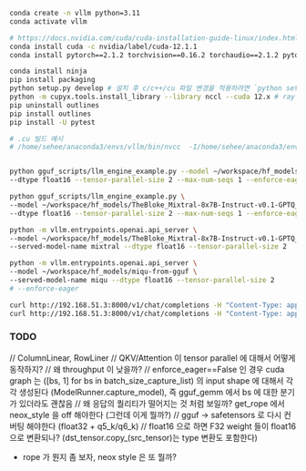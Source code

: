 ```bash
conda create -n vllm python=3.11
conda activate vllm

# https://docs.nvidia.com/cuda/cuda-installation-guide-linux/index.html#installing-previous-cuda-releases
conda install cuda -c nvidia/label/cuda-12.1.1 
conda install pytorch==2.1.2 torchvision==0.16.2 torchaudio==2.1.2 pytorch-cuda=12.1 -c pytorch -c nvidia

conda install ninja
pip install packaging
python setup.py develop # 설치 후 c/c++/cu 파일 변경을 적용하려면 `python setup.py build_ext --inplace`
python -m cupyx.tools.install_library --library nccl --cuda 12.x # ray 가 실행되기 위해서 nccl 을 찾는다
pip uninstall outlines
pip install outlines
pip install -U pytest

# .cu 빌드 예시
# /home/sehee/anaconda3/envs/vllm/bin/nvcc  -I/home/sehee/anaconda3/envs/vllm/lib/python3.11/site-packages/torch/include -I/home/sehee/anaconda3/envs/vllm/lib/python3.11/site-packages/torch/include/torch/csrc/api/include -I/home/sehee/anaconda3/envs/vllm/lib/python3.11/site-packages/torch/include/TH -I/home/sehee/anaconda3/envs/vllm/lib/python3.11/site-packages/torch/include/THC -I/home/sehee/anaconda3/envs/vllm/include -I/home/sehee/anaconda3/envs/vllm/include/python3.11 -c -c /home/sehee/workspace/vllm/csrc/quantization/gguf/ggml_cuda_kernel.cu -o /home/sehee/workspace/vllm/build/temp.linux-x86_64-cpython-311/csrc/quantization/gguf/ggml_cuda_kernel.o --expt-relaxed-constexpr --compiler-options ''"'"'-fPIC'"'"'' -O2 -std=c++17 -D_GLIBCXX_USE_CXX11_ABI=0 -gencode arch=compute_86,code=sm_86 --threads 8 -DENABLE_FP8_E5M2 -D__CUDA_NO_HALF_OPERATORS__ -D__CUDA_NO_HALF_CONVERSIONS__ -D__CUDA_NO_BFLOAT16_CONVERSIONS__ -D__CUDA_NO_HALF2_OPERATORS__ --expt-relaxed-constexpr -DTORCH_API_INCLUDE_EXTENSION_H '-DPYBIND11_COMPILER_TYPE="_gcc"' '-DPYBIND11_STDLIB="_libstdcpp"' '-DPYBIND11_BUILD_ABI="_cxxabi1011"' -DTORCH_EXTENSION_NAME=_C -D_GLIBCXX_USE_CXX11_ABI=0


python gguf_scripts/llm_engine_example.py --model ~/workspace/hf_models/miqu-from-gguf \
--dtype float16 --tensor-parallel-size 2 --max-num-seqs 1 --enforce-eager

python gguf_scripts/llm_engine_example.py \
--model ~/workspace/hf_models/TheBloke_Mixtral-8x7B-Instruct-v0.1-GPTQ_gptq-8bit-128g-actorder_True \
--dtype float16 --tensor-parallel-size 2 --max-num-seqs 1 --enforce-eager

python -m vllm.entrypoints.openai.api_server \
--model ~/workspace/hf_models/TheBloke_Mixtral-8x7B-Instruct-v0.1-GPTQ_gptq-8bit-128g-actorder_True \
--served-model-name mixtral --dtype float16 --tensor-parallel-size 2

python -m vllm.entrypoints.openai.api_server \
--model ~/workspace/hf_models/miqu-from-gguf \
--served-model-name miqu --dtype float16 --tensor-parallel-size 2 
# --enforce-eager

curl http://192.168.51.3:8000/v1/chat/completions -H "Content-Type: application/json" -d '{ "model": "mixtral", "messages": [{"role": "user", "content": "What is a large language model?"}], "temperature": 0.0, "stream": false, "max_tokens": 256}'
curl http://192.168.51.3:8000/v1/chat/completions -H "Content-Type: application/json" -d '{ "model": "miqu", "messages": [{"role": "user", "content": "What is a large language model?"}], "temperature": 0.0, "stream": false, "max_tokens": 256}'

```

### TODO
// ColumnLinear, RowLiner
// QKV/Attention 이 tensor parallel 에 대해서 어떻게 동작하지?
// 왜 throughput 이 낮을까?
// enforce_eager==False 인 경우 cuda graph 는 ([bs, 1] for bs in batch_size_capture_list) 의 input shape 에 대해서 각각 생성된다 (ModelRunner.capture_model), 즉 gguf_gemm 에서 bs 에 대한 분기가 있더라도 괜찮음
// 왜 응답의 퀄리티가 떨어지는 것 처럼 보일까? get_rope 에서 neox_style 을 off 해야한다 (그런데 이게 뭘까?)
// gguf -> safetensors 로 다시 컨버팅 해야한다 (float32 + q5_k/q6_k)
// float16 으로 하면 F32 weight 들이 float16 으로 변환되나? (dst_tensor.copy_(src_tensor)는 type 변환도 포함한다)
- rope 가 뭔지 좀 보자, neox style 은 또 뭘까?
